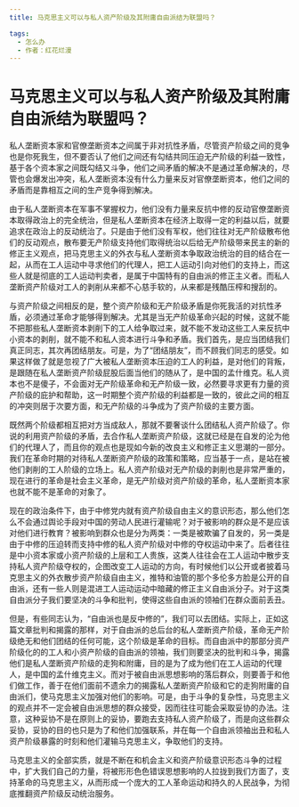 ```yaml
---
title: 马克思主义可以与私人资产阶级及其附庸自由派结为联盟吗？

tags:
  - 怎么办
  - 作者：红花烂漫
---
```


# 马克思主义可以与私人资产阶级及其附庸自由派结为联盟吗？

私人垄断资本家和官僚垄断资本之间属于非对抗性矛盾，尽管资产阶级之间的竞争也是你死我生，但不要否认了他们之间还有勾结共同压迫无产阶级的利益一致性，基于各个资本家之间既勾结又斗争，他们之间矛盾的解决不是通过革命解决的，尽管也会爆发出冲突，私人垄断资本没有什么力量来反对官僚垄断资本，他们之间的矛盾而是靠相互之间的生产竞争得到解决。

由于私人垄断资本在军事不掌握权力，他们没有力量来反抗中修的反动官僚垄断资本取得政治上的完全统治，但是私人垄断资本在经济上取得一定的利益以后，就要追求在政治上的反动统治了。只是由于他们没有军权，他们往往对无产阶级散布他们的反动观点，散布要无产阶级支持他们取得统治以后给无产阶级带来民主的新的修正主义观点，把马克思主义的外衣与私人垄断资本争取政治统治的目的结合在一起，从而在工人运动中寻求他们的代理人，把工人运动引向对他们的支持上，而这些人就是彻底的工人运动判卖者，是属于中国特有的自由派的修正主义者。而私人垄断资产阶级对工人的剥削从来都不心慈手软的，从来都是残酷压榨和搜刮的。

与资产阶级之间相反的是，整个资产阶级和无产阶级矛盾是你死我活的对抗性矛盾，必须通过革命才能够得到解决。尤其是当无产阶级革命兴起的时候，这就不能不把那些私人垄断资本剥削下的工人给争取过来，就不能不发动这些工人来反抗中小资本的剥削，就不能不和私人资本进行斗争和矛盾。我们首先，是应当团结我们真正同志，其次再团结朋友。可是，为了“团结朋友”，而不顾我们同志的感受。如果这样做了就是忽视了广大被私人垄断资本压迫的工人的利益，是对他们的背叛，是跟随在私人垄断资产阶级屁股后面当他们的随从了，是中国的孟什维克。私人资本也不是傻子，不会面对无产阶级革命和无产阶级一致，必然要寻求更有力量的资产阶级的庇护和帮助，这一时期整个资产阶级的利益都是一致的，彼此之间的相互的冲突则居于次要方面，和无产阶级的斗争成为了资产阶级的主要方面。

既然两个阶级都相互把对方当成敌人，那就不要奢谈什么团结私人资产阶级了。你说的利用资产阶级的矛盾，去合作私人垄断资产阶级，这就已经是在自发的沦为他们的代理人了，而且你的观点也是现如今新的改良主义和修正主义思潮的一部分。我们在革命时期的对待私人垄断资产阶级的政策和策略，应当基于一点，是站在被他们剥削的工人阶级的立场上。私人资产阶级对无产阶级的剥削也是非常严重的，现在进行的革命是社会主义革命，是无产阶级对资产阶级的革命，私人垄断资本家也就不能不是革命的对象了。

现在的政治条件下，由于中修党内就有资产阶级自由主义的意识形态，那么他们怎么不会通过舆论手段对中国的劳动人民进行灌输呢？对于被影响的群众是不是应该对他们进行教育？被影响到群众也是分为两类：一类是被欺骗了自发的，另一类是由于中修的压迫转而支持中修的私人资产阶级对中修的夺权运动中来了。后者往往是中小资本家或小资产阶级的上层和工人贵族，这类人往往会在工人运动中散步支持私人资产阶级夺权的，企图改变工人运动的方向，有时候他们以公开或者披着马克思主义的外衣散步资产阶级自由主义，推特和油管的那个多伦多方脸是公开的自由派，还有一些人则是混进工人运动运动中暗藏的修正主义自由派分子。对于这类自由派分子我们要坚决的斗争和批判，使得这些自由派的领袖们在群众面前丢丑。

但是，有些同志认为，“自由派也是反中修的”，我们可以去团结。实际上，正如这篇文章批判和揭露的那样，对于自由派的总后台的私人垄断资产阶级，革命无产阶级绝无和他们团结的任何可能，这个阶级是革命的目标。而自由派中的那部分资产阶级化的的工人和小资产阶级的自由派的领袖，我们则要坚决的批判和斗争，揭露他们是私人垄断资产阶级的走狗和附庸，目的是为了成为他们在工人运动的代理人，是中国的孟什维克主义。而对于被自由派思想影响的落后群众，则要善于和他们做工作，善于在他们面前不遗余力的揭露私人垄断资产阶级和它的走狗附庸的自由派们，使马克思主义加强对他们的影响。可是，由于斗争的复杂性，马克思主义的观点并不一定会被自由派思想的群众接受，因而往往可能会采取妥协的办法。注意，这种妥协不是在原则上的妥协，要跑去支持私人资产阶级了，而是向这些群众妥协，妥协的目的也只是为了和他们加强联系，并在每一个自由派领袖出丑和私人资产阶级暴露的时刻和他们灌输马克思主义，争取他们的支持。

马克思主义的全部实质，就是不断在和机会主义和资产阶级意识形态斗争的过程中，扩大我们自己的力量，将被形形色色错误思想影响的人拉拢到我们方面了，支持革命的马克思主义，从而形成一个庞大的工人革命运动和持久的人民战争，为彻底推翻资产阶级反动统治服务。

